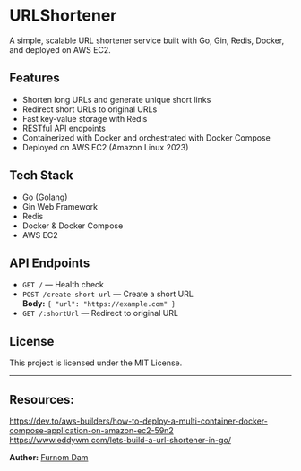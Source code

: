 # URLShortener

A simple, scalable URL shortener service built with Go, Gin, Redis, Docker, and deployed on AWS EC2.

## Features

- Shorten long URLs and generate unique short links
- Redirect short URLs to original URLs
- Fast key-value storage with Redis
- RESTful API endpoints
- Containerized with Docker and orchestrated with Docker Compose
- Deployed on AWS EC2 (Amazon Linux 2023)

## Tech Stack

- Go (Golang)
- Gin Web Framework
- Redis
- Docker & Docker Compose
- AWS EC2

## API Endpoints

- `GET /` — Health check
- `POST /create-short-url` — Create a short URL  
  **Body:** `{ "url": "https://example.com" }`
- `GET /:shortUrl` — Redirect to original URL

## License

This project is licensed under the MIT License.

---
## Resources:
https://dev.to/aws-builders/how-to-deploy-a-multi-container-docker-compose-application-on-amazon-ec2-59n2
https://www.eddywm.com/lets-build-a-url-shortener-in-go/

**Author:**
[Furnom Dam](https://github.com/ZanyDruid20)